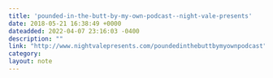 ```yaml
---
title: 'pounded-in-the-butt-by-my-own-podcast--night-vale-presents'
date: 2018-05-21 16:38:49 +0000
dateadded: 2022-04-07 23:16:03 -0400
description: ""
link: "http://www.nightvalepresents.com/poundedinthebuttbymyownpodcast"
category:
layout: note
---
```

